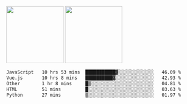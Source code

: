 <img src="https://github-readme-stats.vercel.app/api?username=Dream4ever&count_private=true&show_icons=true&theme=tokyonight" height="150" /> <img src="https://github-readme-stats.vercel.app/api/top-langs/?username=Dream4ever&count_private=true&show_icons=true&theme=tokyonight&langs_count=5&layout=compact" height="150" />

<!--START_SECTION:waka-->

```txt
JavaScript   10 hrs 53 mins  ███████████▓░░░░░░░░░░░░░   46.09 %
Vue.js       10 hrs 8 mins   ██████████▓░░░░░░░░░░░░░░   42.93 %
Other        1 hr 8 mins     █▒░░░░░░░░░░░░░░░░░░░░░░░   04.81 %
HTML         51 mins         █░░░░░░░░░░░░░░░░░░░░░░░░   03.63 %
Python       27 mins         ▒░░░░░░░░░░░░░░░░░░░░░░░░   01.97 %
```

<!--END_SECTION:waka-->
